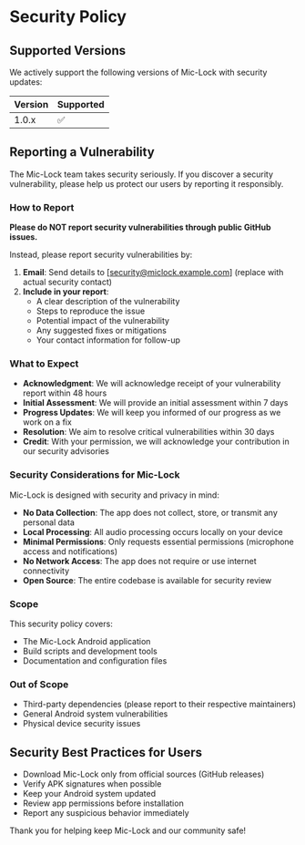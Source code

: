 # Security Policy

## Supported Versions

We actively support the following versions of Mic-Lock with security updates:

| Version | Supported          |
| ------- | ------------------ |
| 1.0.x   | :white_check_mark: |

## Reporting a Vulnerability

The Mic-Lock team takes security seriously. If you discover a security vulnerability, please help us protect our users by reporting it responsibly.

### How to Report

**Please do NOT report security vulnerabilities through public GitHub issues.**

Instead, please report security vulnerabilities by:

1. **Email**: Send details to [security@miclock.example.com] (replace with actual security contact)
2. **Include in your report**:
   - A clear description of the vulnerability
   - Steps to reproduce the issue
   - Potential impact of the vulnerability
   - Any suggested fixes or mitigations
   - Your contact information for follow-up

### What to Expect

- **Acknowledgment**: We will acknowledge receipt of your vulnerability report within 48 hours
- **Initial Assessment**: We will provide an initial assessment within 7 days
- **Progress Updates**: We will keep you informed of our progress as we work on a fix
- **Resolution**: We aim to resolve critical vulnerabilities within 30 days
- **Credit**: With your permission, we will acknowledge your contribution in our security advisories

### Security Considerations for Mic-Lock

Mic-Lock is designed with security and privacy in mind:

- **No Data Collection**: The app does not collect, store, or transmit any personal data
- **Local Processing**: All audio processing occurs locally on your device
- **Minimal Permissions**: Only requests essential permissions (microphone access and notifications)
- **No Network Access**: The app does not require or use internet connectivity
- **Open Source**: The entire codebase is available for security review

### Scope

This security policy covers:
- The Mic-Lock Android application
- Build scripts and development tools
- Documentation and configuration files

### Out of Scope

- Third-party dependencies (please report to their respective maintainers)
- General Android system vulnerabilities
- Physical device security issues

## Security Best Practices for Users

- Download Mic-Lock only from official sources (GitHub releases)
- Verify APK signatures when possible
- Keep your Android system updated
- Review app permissions before installation
- Report any suspicious behavior immediately

Thank you for helping keep Mic-Lock and our community safe!